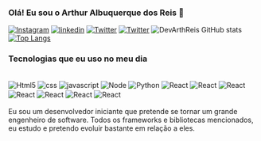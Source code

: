 ### Olá! Eu sou o Arthur Albuquerque dos Reis 👋
[![Instagram](https://img.shields.io/badge/Instagram-E4405F?style=for-the-badge&logo=instagram&logoColor=white)](https://www.instagram.com/threis27_/)
[![linkedin](https://img.shields.io/badge/LinkedIn-0077B5?style=for-the-badge&logo=linkedin&logoColor=white)](https://www.linkedin.com/in/arthur-albuquerque-2b157b2a0/)
[![Twitter](https://img.shields.io/badge/Twitter-1DA1F2?style=for-the-badge&logo=twitter&logoColor=white)](https://x.com/M0vsz27)
[![Twitter](https://img.shields.io/badge/Spotify-1ED760?&style=for-the-badge&logo=spotify&logoColor=white)](https://www.spotify.com/br-pt/account/overview/)
![DevArthReis GitHub stats](https://github-readme-stats.vercel.app/api?username=DevArthReis&show_icons=true&theme=radical)
[![Top Langs](https://github-readme-stats.vercel.app/api/top-langs/?username=DevArthReis&layout=donut)](https://github.com/DevArthReis/github-readme-stats)
### Tecnologias que eu uso no meu dia
<div style="display: inline_block"><br/>
<img align="center" alt="Html5" src="https://img.shields.io/badge/HTML-239120?style=for-the-badge&logo=html5&logoColor=white"/>
<img align="center" alt="css" src="https://img.shields.io/badge/CSS-239120?&style=for-the-badge&logo=css3&logoColor=white"/>
<img align="center" alt="javascript" src="https://img.shields.io/badge/JavaScript-F7DF1E?style=for-the-badge&logo=javascript&logoColor=black"/>
<img align="center" alt="Node" src="https://img.shields.io/badge/Node.js-43853D?style=for-the-badge&logo=node.js&logoColor=white"/>
<img align="center" alt="Python" src="https://img.shields.io/badge/Python-3776AB?style=for-the-badge&logo=python&logoColor=white"/>
<img align="center" alt="React" src="https://img.shields.io/badge/React-20232A?style=for-the-badge&logo=react&logoColor=61DAFB"/>
<img align="center" alt="React" src="https://img.shields.io/badge/Express.js-404D59?style=for-the-badge"/>
<img align="center" alt="React" src="https://img.shields.io/badge/Django-092E20?style=for-the-badge&logo=django&logoColor=white"/>
<img align="center" alt="React" src="https://img.shields.io/badge/Flask-000000?style=for-the-badge&logo=flask&logoColor=white"/>
<img align="center" alt="React" src="https://img.shields.io/badge/SQLite-07405E?style=for-the-badge&logo=sqlite&logoColor=white"/>
<img align="center" alt="React" src="https://img.shields.io/badge/MySQL-00000F?style=for-the-badge&logo=mysql&logoColor=white"/>
<img align="center" alt="React" src="https://img.shields.io/badge/Visual_Studio-5C2D91?style=for-the-badge&logo=visual%20studio&logoColor=white"/>





</div><br>
Eu sou um desenvolvedor iniciante que pretende se tornar um grande engenheiro de software. Todos os frameworks e bibliotecas mencionados, eu estudo e pretendo evoluir bastante em relação a eles.
